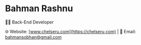 # Bahman Rashnu

👨‍💻 Back-End Developer

🌐 Website: [www.chelseru.com](https://chelseru,com) | 📧 Email: [bahmansobhan@gmail.com](mailto:bahmansobhan@gmail.com)

<div class="daramet-embed-banner" id="12631"><script src="https://daramet.com/embed/banner.js"></script></div>

